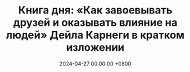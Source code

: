 ---
title: "Книга дня: «Как завоевывать друзей и оказывать влияние на людей» Дейла Карнеги в кратком изложении"
description: >-
 Улучшайте отношения и лидерство с книгой Дейла Карнеги! Практичные советы по коммуникации, эмпатии и успеху.
date: 2024-04-27 00:00:00 +0800
categories: [Мышление, Конспекты-книг]
tags:
  [
    обзор-книги,
    дейл-карнеги,
    коммуникация,
    саморазвитие,
    отношения,
    лидерство,
    убеждение,
    эмоциональный-интеллект,
    нетворкинг,
    разрешение-конфликтов,
    эмпатия,
    социальные-навыки,
    успех,
    личная-эффективность,
    построение-связей
  ]
image:
alt: Обложка книги Как завоевывать друзей Дейла Карнеги
fallback:
  -
  # Replace with the URL of your backup image
  -
  # Replace with the URL of your backup image
---